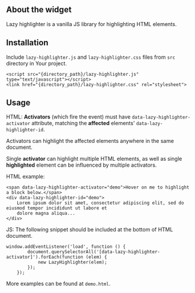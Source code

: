 ## About the widget
Lazy highlighter is a vanilla JS library for highlighting HTML elements.

## Installation
Include `lazy-highlighter.js` and `lazy-highlighter.css` files from `src` directory in Your project.

```
<script src="{directory_path}/lazy-highlighter.js" type="text/javascript"></script>
<link href="{directory_path}/lazy-highlighter.css" rel="stylesheet">
```

## Usage
HTML:
__Activators__ (which fire the event) must have `data-lazy-highlighter-activator` attribute, matching the __affected__ elements' `data-lazy-highlighter-id`.


Activators can highlight the affected elements anywhere in the same document.

Single __activator__ can highlight multiple HTML elements, as well as single __highlighted__ element can be influenced by multiple activators.

HTML example:
```
<span data-lazy-highlighter-activator="demo">Hover on me to highlight a block below.</span>
<div data-lazy-highlighter-id="demo">
    Lorem ipsum dolor sit amet, consectetur adipiscing elit, sed do eiusmod tempor incididunt ut labore et
    dolore magna aliqua...
</div>
```

JS:
The following snippet should be included at the bottom of HTML document. 
```
window.addEventListener('load', function () {
        document.querySelectorAll('[data-lazy-highlighter-activator]').forEach(function (elem) {
            new LazyHighlighter(elem);
        });
    });
```

More examples can be found at `demo.html`.
